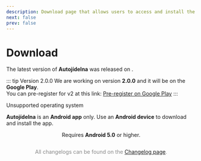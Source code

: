 ```yaml
---
description: Download page that allows users to access and install the latest version of the app.
next: false
prev: false
---
```


# Download

The latest version of **Autojídelna** was released on **<ReleaseDate  :appRelease="releaseData.release" />**.

::: tip Version 2.0.0
We are working on version **2.0.0** and it will be on the **Google Play**.  
You can pre-register for v2 at this link: [Pre-register on Google Play][google-play]
:::

<div v-if="!isAndroid" class="custom-block danger">
 <p class="custom-block-title">Unsupported operating system</p>
  <p>
    <strong>Autojídelna</strong> is an <strong>Android app</strong> only.
     Use an <strong>Android device</strong> to download and install the app.
  </p>
</div>

<DownloadButton :releaseData="releaseData" />

<div style="text-align: center;">Requires <b>Android 5.0</b> or higher.</div >

<Changelog :releaseData="releaseData" />

<div style="margin-top: 2em; text-align: center; color: #888888;">
  All changelogs can be found on the <a href="/en/legacy/changelogs">Changelog page</a>.
</div>

[google-play]: https://play.google.com/store/apps/details?id=cz.appelevate.autojidelna

<!-- Setupt script -->
<script setup lang="ts">
  import ReleaseDate from "@theme/components/ReleaseDate.vue";
  import DownloadButton from "@theme/components/DownloadButton.vue";
  import Changelog from "@theme/components/Changelog.vue";
  import { computed, onMounted, ref } from 'vue';
  import { data as loaderData } from '@theme/data/releaseWithChangelogs.data.ts';
  const releaseData = loaderData.legacy;

  const isAndroid = ref(true)
  onMounted(() => {
    isAndroid.value = !!navigator.userAgent.match(/android/i)
  })
</script>
